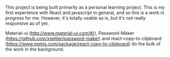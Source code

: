 This project is being built primarily as a personal learning project. This is my first experience with React and javascript in general, and so this is a work in progress for me.
However, it's totally usable as is, but it's not really responsive as of yet.

Material-ui (http://www.material-ui.com/#/), Password-Maker (https://github.com/xsellier/password-maker) and react-copy-to-clipboard  (https://www.npmjs.com/package/react-copy-to-clipboard) do the bulk of the work in the background.






